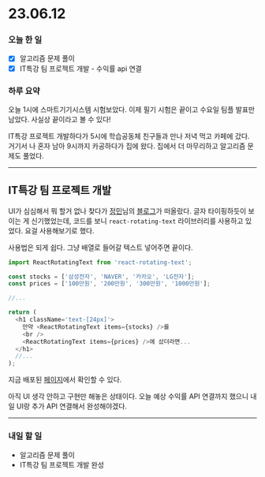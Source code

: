 # 23.06.12

### 오늘 한 일

- [x] 알고리즘 문제 풀이
- [x] IT특강 팀 프로젝트 개발 - 수익률 api 연결

### 하루 요약

오늘 1시에 스마트기기시스템 시험보았다. 이제 필기 시험은 끝이고 수요일 팀플 발표만 남았다. 사실상 끝이라고 볼 수 있다!

IT특강 프로젝트 개발하다가 5시에 학습공동체 친구들과 만나 저녁 먹고 카페에 갔다. 거기서 나 혼자 남아 9시까지 카공하다가 집에 왔다. 집에서 더 마무리하고 알고리즘 문제도 풀었다.

---

## IT특강 팀 프로젝트 개발

UI가 심심해서 뭐 할거 없나 찾다가 [정민](https://github.com/danmin20)님의 [블로그](https://www.jeong-min.com/)가 떠올랐다. 글자 타이핑하듯이 보이는 게 신기했었는데, 코드를 보니 `react-rotating-text` 라이브러리를 사용하고 있었다. 요걸 사용해보기로 했다.

사용법은 되게 쉽다. 그냥 배열로 들어갈 텍스트 넣어주면 끝이다.

```js
import ReactRotatingText from 'react-rotating-text';

const stocks = ['삼성전자', 'NAVER', '카카오', 'LG전자'];
const prices = ['100만원', '200만원', '300만원', '1000만원'];

//...

return (
  <h1 className='text-[24px]'>
    만약 <ReactRotatingText items={stocks} />를
    <br />
    <ReactRotatingText items={prices} />에 샀더라면...
  </h1>
  //...
);
```

지금 배포된 [페이지](https://gcu-it.netlify.app/chart)에서 확인할 수 있다.

아직 UI 생각 안하고 구현만 해놓은 상태이다. 오늘 예상 수익률 API 연결까지 했으니 내일 UI랑 추가 API 연결해서 완성해야겠다.

---

### 내일 할 일

- 알고리즘 문제 풀이
- IT특강 팀 프로젝트 개발 완성
